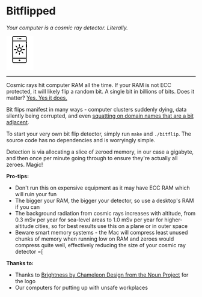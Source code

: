 # Bitflipped
_Your computer is a cosmic ray detector. Literally._

![Brightness by Chameleon Design from the Noun Project](./bright_noun_project.svg)

---

Cosmic rays hit computer RAM all the time. If your RAM is not ECC protected, it will likely flip a random bit. A single bit in billions of bits. Does it matter? [Yes. Yes it does.](https://twitter.com/whitequark/status/980522328151834624)

Bit flips manifest in many ways - computer clusters suddenly dying, data silently being corrupted, and even [squatting on domain names that are a bit adjacent](http://dinaburg.org/bitsquatting.html).

To start your very own bit flip detector, simply run `make` and `./bitflip`. The source code has no dependencies and is worryingly simple.

Detection is via allocating a slice of zeroed memory, in our case a gigabyte, and then once per minute going through to ensure they're actually all zeroes. Magic!

**Pro-tips:**
+ Don't run this on expensive equipment as it may have ECC RAM which will ruin your fun
+ The bigger your RAM, the bigger your detector, so use a desktop's RAM if you can
+ The background radiation from cosmic rays increases with altitude, from 0.3 mSv per year for sea-level areas to 1.0 mSv per year for higher-altitude cities, so for best results use this on a plane or in outer space
+ Beware smart memory systems - the Mac will compress least unused chunks of memory when running low on RAM and zeroes would compress quite well, effectively reducing the size of your cosmic ray detector =\[

**Thanks to:**
+ Thanks to [Brightness by Chameleon Design from the Noun Project](https://thenounproject.com/search/?q=brightness&i=374305) for the logo
+ Our computers for putting up with unsafe workplaces
